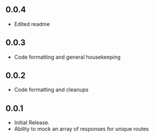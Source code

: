 ## 0.0.4
* Edited readme

## 0.0.3
* Code formatting and general housekeeping

## 0.0.2
* Code formatting and cleanups

## 0.0.1

* Initial Release.
* Ability to mock an array of responses for unique routes
